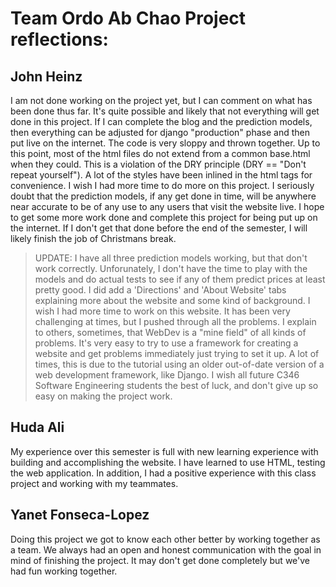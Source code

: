 # Team Ordo Ab Chao Project reflections: 
  ## John Heinz
  I am not done working on the project yet, but I can comment on what has been done thus far. It's 
  quite possible and likely that not everything will get done in this project. If I can complete the blog 
  and the prediction models, then everything can be adjusted for django "production" phase and then put 
  live on the internet. The code is very sloppy and thrown together. Up to this point, most of the html 
  files do not extend from a common base.html when they could. This is a violation of the DRY principle 
  (DRY == "Don't repeat yourself"). A lot of the styles have been inlined in the html tags for convenience. 
  I wish I had more time to do more on this project. I seriously doubt that the prediction models, if any 
  get done in time, will be anywhere near accurate to be of any use to any users that visit the website 
  live. I hope to get some more work done and complete this project for being put up on the internet. If 
  I don't get that done before the end of the semester, I will likely finish the job of Christmans break.
  > UPDATE: I have all three prediction models working, but that don't work correctly. Unforunately, I don't 
  have the time to play with the models and do actual tests to see if any of them predict prices at least pretty good. 
  I did add a 'Directions' and 'About Website' tabs explaining more about the website and some kind of background. I 
  wish I had more time to work on this website. It has been very challenging at times, but I pushed through all the 
  problems. I explain to others, sometimes, that WebDev is a "mine field" of all kinds of problems. It's very easy to 
  try to use a framework for creating a website and get problems immediately just trying to set it up. A lot of times, 
  this is due to the tutorial using an older out-of-date version of a web development framework, like Django. I wish all 
  future C346 Software Engineering students the best of luck, and don't give up so easy on making the project work.
  
  ## Huda Ali 
  My experience over this semester is full with new learning experience with building and accomplishing the website. I have learned to use HTML, testing the web application. In addition, I had a positive experience with this class project and working with my teammates.  
  
  ## Yanet Fonseca-Lopez
 Doing this project we got to know each other better by working together as a team. We always had an open and honest communication with the goal in mind of finishing the project. It may don't get done completely but we've had fun working together. 
